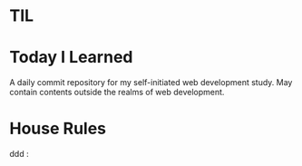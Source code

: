 # TIL 
# Today I Learned

A daily commit repository for my self-initiated web development study. May contain contents outside the realms of web development.

<h1>House Rules</h1>ddd
:
